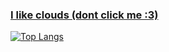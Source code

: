 ### [I like clouds (dont click me :3)](https://www.youtube.com/watch?v=dQw4w9WgXcQ)

[![Top Langs](https://github-readme-stats.vercel.app/api/top-langs/?username=josephbinoy&size_weight=0.5&count_weight=0.5&exclude_repo=Ayurveda-CNN&hide=ejs,purebasic,motoko)](https://github.com/anuraghazra/github-readme-stats)
